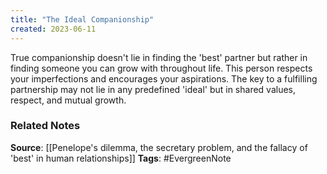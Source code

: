 ```yaml
---
title: "The Ideal Companionship"
created: 2023-06-11
---
```


True companionship doesn't lie in finding the 'best' partner but rather in finding someone you can grow with throughout life. This person respects your imperfections and encourages your aspirations. The key to a fulfilling partnership may not lie in any predefined 'ideal' but in shared values, respect, and mutual growth.

### Related Notes
**Source**: [[Penelope's dilemma, the secretary problem, and the fallacy of 'best' in human relationships]]
**Tags**: #EvergreenNote
